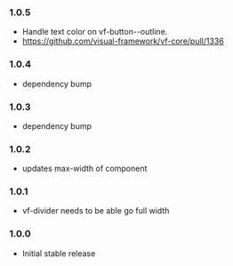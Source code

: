 ### 1.0.5

* Handle text color on vf-button--outline.
* https://github.com/visual-framework/vf-core/pull/1336

### 1.0.4

* dependency bump

### 1.0.3

* dependency bump

### 1.0.2

* updates max-width of component

### 1.0.1

* vf-divider needs to be able go full width

### 1.0.0

* Initial stable release
